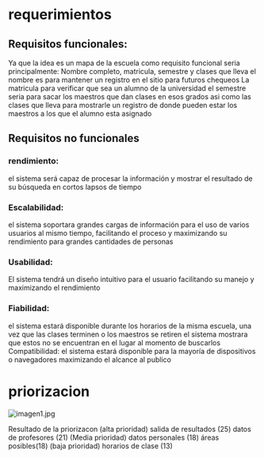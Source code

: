 # requerimientos 
## Requisitos funcionales: 
Ya que la idea es un mapa de la escuela como requisito funcional seria principalmente:
Nombre completo, matricula, semestre y clases que lleva
el nombre es para mantener un registro en el sitio para futuros chequeos
La matricula para verificar que sea un alumno de la universidad
el semestre seria para sacar los maestros que dan clases en esos grados
asi como las clases que lleva para mostrarle un registro de donde pueden estar los maestros a los que el alumno esta asignado

## Requisitos no funcionales 
### **rendimiento:**
el sistema será capaz de procesar la información y mostrar el resultado de su búsqueda en cortos lapsos de tiempo
### **Escalabilidad:**
el sistema soportara grandes cargas de información para el uso de varios usuarios al mismo tiempo, facilitando el proceso y maximizando su rendimiento para grandes cantidades de personas 
### **Usabilidad:** 
El sistema tendrá un diseño intuitivo para el usuario facilitando su manejo y maximizando el rendimiento 
### **Fiabilidad:**
el sistema estará disponible durante los horarios de la misma escuela, una vez que las clases terminen o los maestros se retiren el sistema mostrara que estos no se encuentran en el lugar al momento de buscarlos 
Compatibilidad: 
el sistema estará disponible para la mayoría de dispositivos o navegadores maximizando el alcance al publico 
# priorizacion 
![imagen1.jpg](Documentos/1.6Imágenes/imagen1.jpg)


Resultado de la priorizacon 
(alta prioridad)
salida de resultados (25)
datos de profesores (21)
(Media prioridad)
datos personales (18)
áreas posibles(18)
(baja prioridad)
horarios de clase (13)



